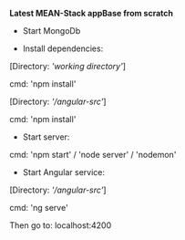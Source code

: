 **Latest MEAN-Stack appBase from scratch**

* Start MongoDb

* Install dependencies:

[Directory: _'working directory'_]

cmd: 'npm install'

[Directory: _'/angular-src'_]

cmd: 'npm install'

* Start server:

cmd: 'npm start' / 'node server' / 'nodemon'

* Start Angular service:

[Directory: _'/angular-src'_]

cmd: 'ng serve'

Then go to:
localhost:4200
